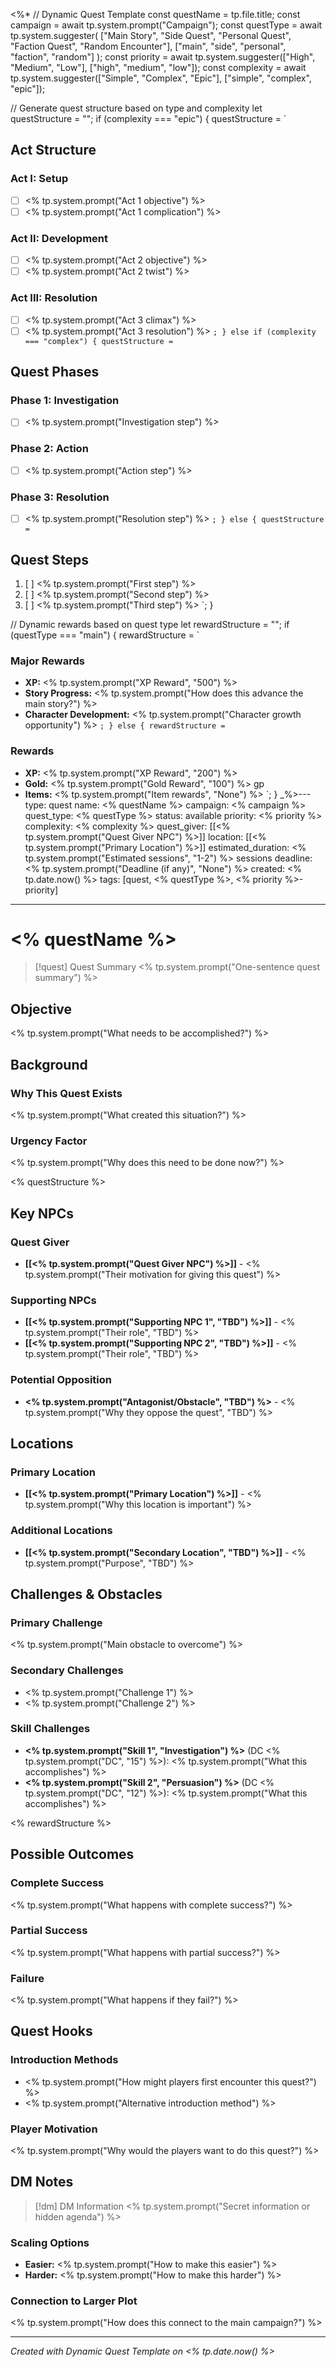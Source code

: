 <%*
// Dynamic Quest Template
const questName = tp.file.title;
const campaign = await tp.system.prompt("Campaign");
const questType = await tp.system.suggester(
    ["Main Story", "Side Quest", "Personal Quest", "Faction Quest", "Random Encounter"],
    ["main", "side", "personal", "faction", "random"]
);
const priority = await tp.system.suggester(["High", "Medium", "Low"], ["high", "medium", "low"]);
const complexity = await tp.system.suggester(["Simple", "Complex", "Epic"], ["simple", "complex", "epic"]);

// Generate quest structure based on type and complexity
let questStructure = "";
if (complexity === "epic") {
    questStructure = `
## Act Structure
### Act I: Setup
- [ ] <% tp.system.prompt("Act 1 objective") %>
- [ ] <% tp.system.prompt("Act 1 complication") %>

### Act II: Development
- [ ] <% tp.system.prompt("Act 2 objective") %>
- [ ] <% tp.system.prompt("Act 2 twist") %>

### Act III: Resolution
- [ ] <% tp.system.prompt("Act 3 climax") %>
- [ ] <% tp.system.prompt("Act 3 resolution") %>
`;
} else if (complexity === "complex") {
    questStructure = `
## Quest Phases
### Phase 1: Investigation
- [ ] <% tp.system.prompt("Investigation step") %>

### Phase 2: Action
- [ ] <% tp.system.prompt("Action step") %>

### Phase 3: Resolution
- [ ] <% tp.system.prompt("Resolution step") %>
`;
} else {
    questStructure = `
## Quest Steps
1. [ ] <% tp.system.prompt("First step") %>
2. [ ] <% tp.system.prompt("Second step") %>
3. [ ] <% tp.system.prompt("Third step") %>
`;
}

// Dynamic rewards based on quest type
let rewardStructure = "";
if (questType === "main") {
    rewardStructure = `
### Major Rewards
- **XP:** <% tp.system.prompt("XP Reward", "500") %>
- **Story Progress:** <% tp.system.prompt("How does this advance the main story?") %>
- **Character Development:** <% tp.system.prompt("Character growth opportunity") %>
`;
} else {
    rewardStructure = `
### Rewards
- **XP:** <% tp.system.prompt("XP Reward", "200") %>
- **Gold:** <% tp.system.prompt("Gold Reward", "100") %> gp
- **Items:** <% tp.system.prompt("Item rewards", "None") %>
`;
}
_%>---
type: quest
name: <% questName %>
campaign: <% campaign %>
quest_type: <% questType %>
status: available
priority: <% priority %>
complexity: <% complexity %>
quest_giver: [[<% tp.system.prompt("Quest Giver NPC") %>]]
location: [[<% tp.system.prompt("Primary Location") %>]]
estimated_duration: <% tp.system.prompt("Estimated sessions", "1-2") %> sessions
deadline: <% tp.system.prompt("Deadline (if any)", "None") %>
created: <% tp.date.now() %>
tags: [quest, <% questType %>, <% priority %>-priority]
---

# <% questName %>

> [!quest] Quest Summary
> <% tp.system.prompt("One-sentence quest summary") %>

## Objective
<% tp.system.prompt("What needs to be accomplished?") %>

## Background
### Why This Quest Exists
<% tp.system.prompt("What created this situation?") %>

### Urgency Factor
<% tp.system.prompt("Why does this need to be done now?") %>

<% questStructure %>

## Key NPCs
### Quest Giver
- **[[<% tp.system.prompt("Quest Giver NPC") %>]]** - <% tp.system.prompt("Their motivation for giving this quest") %>

### Supporting NPCs
- **[[<% tp.system.prompt("Supporting NPC 1", "TBD") %>]]** - <% tp.system.prompt("Their role", "TBD") %>
- **[[<% tp.system.prompt("Supporting NPC 2", "TBD") %>]]** - <% tp.system.prompt("Their role", "TBD") %>

### Potential Opposition
- **<% tp.system.prompt("Antagonist/Obstacle", "TBD") %>** - <% tp.system.prompt("Why they oppose the quest", "TBD") %>

## Locations
### Primary Location
- **[[<% tp.system.prompt("Primary Location") %>]]** - <% tp.system.prompt("Why this location is important") %>

### Additional Locations
- **[[<% tp.system.prompt("Secondary Location", "TBD") %>]]** - <% tp.system.prompt("Purpose", "TBD") %>

## Challenges & Obstacles
### Primary Challenge
<% tp.system.prompt("Main obstacle to overcome") %>

### Secondary Challenges
- <% tp.system.prompt("Challenge 1") %>
- <% tp.system.prompt("Challenge 2") %>

### Skill Challenges
- **<% tp.system.prompt("Skill 1", "Investigation") %>** (DC <% tp.system.prompt("DC", "15") %>): <% tp.system.prompt("What this accomplishes") %>
- **<% tp.system.prompt("Skill 2", "Persuasion") %>** (DC <% tp.system.prompt("DC", "12") %>): <% tp.system.prompt("What this accomplishes") %>

<% rewardStructure %>

## Possible Outcomes
### Complete Success
<% tp.system.prompt("What happens with complete success?") %>

### Partial Success
<% tp.system.prompt("What happens with partial success?") %>

### Failure
<% tp.system.prompt("What happens if they fail?") %>

## Quest Hooks
### Introduction Methods
- <% tp.system.prompt("How might players first encounter this quest?") %>
- <% tp.system.prompt("Alternative introduction method") %>

### Player Motivation
<% tp.system.prompt("Why would the players want to do this quest?") %>

## DM Notes
> [!dm] DM Information
> <% tp.system.prompt("Secret information or hidden agenda") %>

### Scaling Options
- **Easier:** <% tp.system.prompt("How to make this easier") %>
- **Harder:** <% tp.system.prompt("How to make this harder") %>

### Connection to Larger Plot
<% tp.system.prompt("How does this connect to the main campaign?") %>

---
*Created with Dynamic Quest Template on <% tp.date.now() %>*
